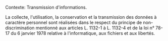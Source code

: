 Contexte: Transmission d'informations.

La collecte, l'utilisation, la conservation et la transmission des données à caractère personnel sont réalisées dans le respect du principe de non-discrimination mentionné aux articles L. 1132-1 à L. 1132-4 et de la loi n° 78-17 du 6 janvier 1978 relative à l'informatique, aux fichiers et aux libertés.